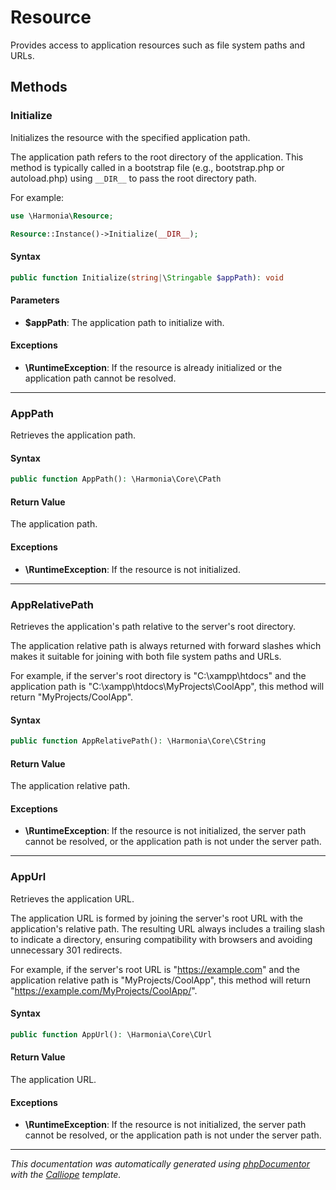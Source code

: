 # Resource

Provides access to application resources such as file system paths and URLs.

## Methods

### Initialize

Initializes the resource with the specified application path.

The application path refers to the root directory of the application.
This method is typically called in a bootstrap file (e.g., bootstrap.php
or autoload.php) using `__DIR__` to pass the root directory path.

For example:
```php
use \Harmonia\Resource;

Resource::Instance()->Initialize(__DIR__);
```

#### Syntax

```php
public function Initialize(string|\Stringable $appPath): void
```

#### Parameters

- **$appPath**: The application path to initialize with.

#### Exceptions

- **\RuntimeException**: If the resource is already initialized or the application path cannot be resolved.

---

### AppPath

Retrieves the application path.

#### Syntax

```php
public function AppPath(): \Harmonia\Core\CPath
```

#### Return Value

The application path.

#### Exceptions

- **\RuntimeException**: If the resource is not initialized.

---

### AppRelativePath

Retrieves the application's path relative to the server's root directory.

The application relative path is always returned with forward slashes
which makes it suitable for joining with both file system paths and URLs.

For example, if the server's root directory is "C:\xampp\htdocs" and the
application path is "C:\xampp\htdocs\MyProjects\CoolApp", this method will
return "MyProjects/CoolApp".

#### Syntax

```php
public function AppRelativePath(): \Harmonia\Core\CString
```

#### Return Value

The application relative path.

#### Exceptions

- **\RuntimeException**: If the resource is not initialized, the server path cannot be resolved, or the application path is not under the server path.

---

### AppUrl

Retrieves the application URL.

The application URL is formed by joining the server's root URL with the
application's relative path. The resulting URL always includes a trailing
slash to indicate a directory, ensuring compatibility with browsers and
avoiding unnecessary 301 redirects.

For example, if the server's root URL is "https://example.com" and the
application relative path is "MyProjects/CoolApp", this method will
return "https://example.com/MyProjects/CoolApp/".

#### Syntax

```php
public function AppUrl(): \Harmonia\Core\CUrl
```

#### Return Value

The application URL.

#### Exceptions

- **\RuntimeException**: If the resource is not initialized, the server path cannot be resolved, or the application path is not under the server path.

---

*This documentation was automatically generated using [phpDocumentor](http://www.phpdoc.org/) with the [Calliope](https://github.com/DaphneWebFramework/Calliope) template.*
